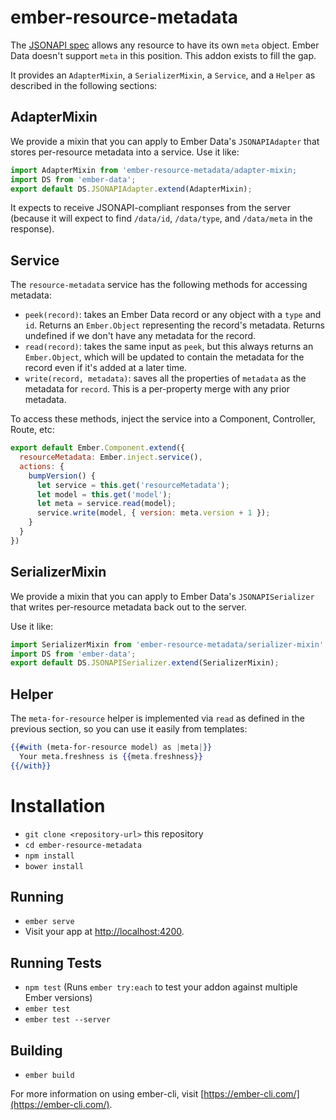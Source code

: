 # ember-resource-metadata

The [JSONAPI spec](http://jsonapi.org/) allows any resource to have its own `meta` object. Ember Data doesn't support `meta` in this position. This addon exists to fill the gap.

It provides an `AdapterMixin`, a `SerializerMixin`, a `Service`, and a `Helper` as described in the following sections:

## AdapterMixin

We provide a mixin that you can apply to Ember Data's `JSONAPIAdapter` that stores per-resource metadata into a service. Use it like:

```js
import AdapterMixin from 'ember-resource-metadata/adapter-mixin;
import DS from 'ember-data';
export default DS.JSONAPIAdapter.extend(AdapterMixin);
```

It expects to receive JSONAPI-compliant responses from the server (because it will expect to find `/data/id`, `/data/type`, and `/data/meta` in the response).

## Service

The `resource-metadata` service has the following methods for accessing metadata:

 - `peek(record)`: takes an Ember Data record or any object with a `type` and `id`. Returns an `Ember.Object` representing the record's metadata. Returns undefined if we don't have any metadata for the record.
 - `read(record)`: takes the same input as `peek`, but this always returns an `Ember.Object`, which will be updated to contain the metadata for the record even if it's added at a later time.
 - `write(record, metadata)`: saves all the properties of `metadata` as the metadata for `record`. This is a per-property merge with any prior metadata.
 
 To access these methods, inject the service into a Component, Controller, Route, etc:
 
 ```js
 export default Ember.Component.extend({
   resourceMetadata: Ember.inject.service(),
   actions: {
     bumpVersion() {
       let service = this.get('resourceMetadata');
       let model = this.get('model');
       let meta = service.read(model);
       service.write(model, { version: meta.version + 1 });
     }
   }
 })
 ```

## SerializerMixin

We provide a mixin that you can apply to Ember Data's `JSONAPISerializer` that writes per-resource metadata back out to the server.

Use it like:

```js
import SerializerMixin from 'ember-resource-metadata/serializer-mixin';
import DS from 'ember-data';
export default DS.JSONAPISerializer.extend(SerializerMixin);

```

## Helper

The `meta-for-resource` helper is implemented via `read` as defined in the previous section, so you can use it easily from templates:

```hbs
{{#with (meta-for-resource model) as |meta|}}
  Your meta.freshness is {{meta.freshness}}
{{/with}}

```

# Installation

* `git clone <repository-url>` this repository
* `cd ember-resource-metadata`
* `npm install`
* `bower install`

## Running

* `ember serve`
* Visit your app at [http://localhost:4200](http://localhost:4200).

## Running Tests

* `npm test` (Runs `ember try:each` to test your addon against multiple Ember versions)
* `ember test`
* `ember test --server`

## Building

* `ember build`

For more information on using ember-cli, visit [https://ember-cli.com/](https://ember-cli.com/).
